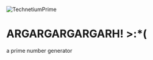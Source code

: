 ![TechnetiumPrime](http://booligoosh.github.io/technetiumprime/technetium.png)
# ARGARGARGARGARH! >:*(
a prime number generator
